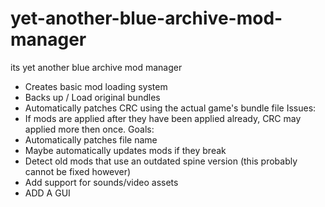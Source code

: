 # yet-another-blue-archive-mod-manager
its yet another blue archive mod manager

 - Creates basic mod loading system
 - Backs up / Load original bundles 
 - Automatically patches CRC using the actual game's bundle file
Issues:
 - If mods are applied after they have been applied already, CRC may applied more then once.
Goals:
 - Automatically patches file name
 - Maybe automatically updates mods if they break
 - Detect old mods that use an outdated spine version (this probably cannot be fixed however)
 - Add support for sounds/video assets
 - ADD A GUI
